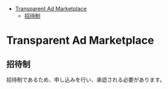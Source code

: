 - [Transparent Ad Marketplace](#transparent-ad-marketplace)
  - [招待制](#招待制)


# Transparent Ad Marketplace

## 招待制

招待制であるため、申し込みを行い、承認される必要があります。




